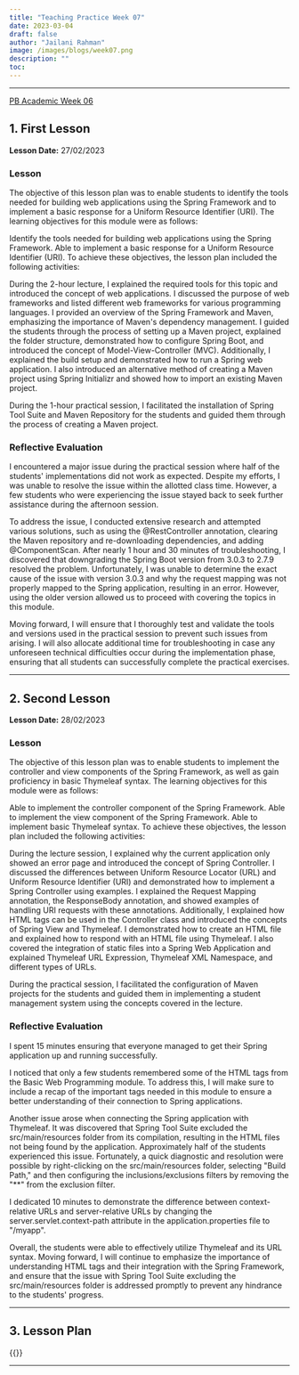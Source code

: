 ```yaml
---
title: "Teaching Practice Week 07"
date: 2023-03-04
draft: false
author: "Jailani Rahman"
image: /images/blogs/week07.png
description: ""
toc:
---
```


---

<div class="h1"><u>PB Academic Week 06</u></div>

## 1. First Lesson

**Lesson Date:** 27/02/2023

### Lesson

The objective of this lesson plan was to enable students to identify the tools needed for building web applications using the Spring Framework and to implement a basic response for a Uniform Resource Identifier (URI). The learning objectives for this module were as follows:

Identify the tools needed for building web applications using the Spring Framework.
Able to implement a basic response for a Uniform Resource Identifier (URI).
To achieve these objectives, the lesson plan included the following activities:

During the 2-hour lecture, I explained the required tools for this topic and introduced the concept of web applications. I discussed the purpose of web frameworks and listed different web frameworks for various programming languages. I provided an overview of the Spring Framework and Maven, emphasizing the importance of Maven's dependency management. I guided the students through the process of setting up a Maven project, explained the folder structure, demonstrated how to configure Spring Boot, and introduced the concept of Model-View-Controller (MVC). Additionally, I explained the build setup and demonstrated how to run a Spring web application. I also introduced an alternative method of creating a Maven project using Spring Initializr and showed how to import an existing Maven project.

During the 1-hour practical session, I facilitated the installation of Spring Tool Suite and Maven Repository for the students and guided them through the process of creating a Maven project.

### Reflective Evaluation

I encountered a major issue during the practical session where half of the students' implementations did not work as expected. Despite my efforts, I was unable to resolve the issue within the allotted class time. However, a few students who were experiencing the issue stayed back to seek further assistance during the afternoon session.

To address the issue, I conducted extensive research and attempted various solutions, such as using the @RestController annotation, clearing the Maven repository and re-downloading dependencies, and adding @ComponentScan. After nearly 1 hour and 30 minutes of troubleshooting, I discovered that downgrading the Spring Boot version from 3.0.3 to 2.7.9 resolved the problem. Unfortunately, I was unable to determine the exact cause of the issue with version 3.0.3 and why the request mapping was not properly mapped to the Spring application, resulting in an error. However, using the older version allowed us to proceed with covering the topics in this module.

Moving forward, I will ensure that I thoroughly test and validate the tools and versions used in the practical session to prevent such issues from arising. I will also allocate additional time for troubleshooting in case any unforeseen technical difficulties occur during the implementation phase, ensuring that all students can successfully complete the practical exercises.

---

## 2. Second Lesson

**Lesson Date:** 28/02/2023

### Lesson

The objective of this lesson plan was to enable students to implement the controller and view components of the Spring Framework, as well as gain proficiency in basic Thymeleaf syntax. The learning objectives for this module were as follows:

Able to implement the controller component of the Spring Framework.
Able to implement the view component of the Spring Framework.
Able to implement basic Thymeleaf syntax.
To achieve these objectives, the lesson plan included the following activities:

During the lecture session, I explained why the current application only showed an error page and introduced the concept of Spring Controller. I discussed the differences between Uniform Resource Locator (URL) and Uniform Resource Identifier (URI) and demonstrated how to implement a Spring Controller using examples. I explained the Request Mapping annotation, the ResponseBody annotation, and showed examples of handling URI requests with these annotations. Additionally, I explained how HTML tags can be used in the Controller class and introduced the concepts of Spring View and Thymeleaf. I demonstrated how to create an HTML file and explained how to respond with an HTML file using Thymeleaf. I also covered the integration of static files into a Spring Web Application and explained Thymeleaf URL Expression, Thymeleaf XML Namespace, and different types of URLs.

During the practical session, I facilitated the configuration of Maven projects for the students and guided them in implementing a student management system using the concepts covered in the lecture.

### Reflective Evaluation
I spent 15 minutes ensuring that everyone managed to get their Spring application up and running successfully.

I noticed that only a few students remembered some of the HTML tags from the Basic Web Programming module. To address this, I will make sure to include a recap of the important tags needed in this module to ensure a better understanding of their connection to Spring applications.

Another issue arose when connecting the Spring application with Thymeleaf. It was discovered that Spring Tool Suite excluded the src/main/resources folder from its compilation, resulting in the HTML files not being found by the application. Approximately half of the students experienced this issue. Fortunately, a quick diagnostic and resolution were possible by right-clicking on the src/main/resources folder, selecting "Build Path," and then configuring the inclusions/exclusions filters by removing the "**" from the exclusion filter.

I dedicated 10 minutes to demonstrate the difference between context-relative URLs and server-relative URLs by changing the server.servlet.context-path attribute in the application.properties file to "/myapp".

Overall, the students were able to effectively utilize Thymeleaf and its URL syntax. Moving forward, I will continue to emphasize the importance of understanding HTML tags and their integration with the Spring Framework, and ensure that the issue with Spring Tool Suite excluding the src/main/resources folder is addressed promptly to prevent any hindrance to the students' progress.

---

## 3. Lesson Plan
{{<embed-pdf url="../resources/NEP_LP_S2_23_WK6_MJA.pdf">}}

---